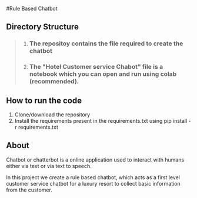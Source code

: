 #Rule Based Chatbot

## Directory Structure

> 1. ### The repositoy contains the file required to create the chatbot
> 2. ### The "Hotel Customer service Chabot" file is a notebook which you can open and run using colab (recommended).

## How to run the code
1. Clone/download the repository
2. Install the requirements present in the requirements.txt using pip install -r requirements.txt

## About

 Chatbot or chatterbot is a online application used to interact with humans either via text or via text to speech. 

 In this project we create a rule based chatbot, which acts as a first level customer service chatbot for a luxury resort to collect basic information from the customer.
